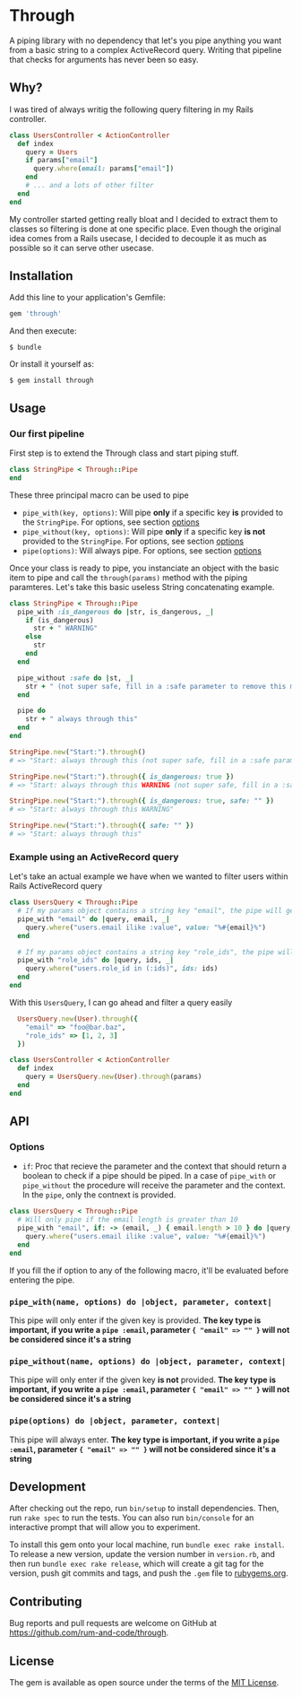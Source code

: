 # Through

A piping library with no dependency that let's you pipe anything you want from a basic string to a complex ActiveRecord query. Writing that pipeline that checks for arguments has never been so easy.

## Why?

I was tired of always writig the following query filtering in my Rails controller.
```ruby
class UsersController < ActionController
  def index
    query = Users
    if params["email"]
      query.where(email: params["email"])
    end
    # ... and a lots of other filter
  end
end
```

My controller started getting really bloat and I decided to extract them to classes so filtering is done at one specific place. Even though the original idea comes from a Rails usecase, I decided to decouple it as much as possible so it can serve other usecase.

## Installation

Add this line to your application's Gemfile:

```ruby
gem 'through'
```

And then execute:

    $ bundle

Or install it yourself as:

    $ gem install through

## Usage

### Our first pipeline

First step is to extend the Through class and start piping stuff.

```ruby
class StringPipe < Through::Pipe
end
```

These three principal macro can be used to pipe
- `pipe_with(key, options)`: Will pipe **only** if a specific key **is** provided to the `StringPipe`. For options, see section [options](#Options)
- `pipe_without(key, options)`: Will pipe **only** if a specific key **is not** provided to the `StringPipe`. For options, see section [options](#Options)
- `pipe(options)`: Will always pipe. For options, see section [options](#Options)

Once your class is ready to pipe, you instanciate an object with the basic item to pipe and call the `through(params)` method with the piping paramteres. Let's take this basic useless String concatenating example.

```ruby
class StringPipe < Through::Pipe
  pipe_with :is_dangerous do |str, is_dangerous, _|
    if (is_dangerous)
      str + " WARNING"
    else
      str
    end
  end

  pipe_without :safe do |st, _|
    str + " (not super safe, fill in a :safe parameter to remove this message)"
  end

  pipe do
    str + " always through this"
  end
end

StringPipe.new("Start:").through()
# => "Start: always through this (not super safe, fill in a :safe parameter to remove this message)"

StringPipe.new("Start:").through({ is_dangerous: true })
# => "Start: always through this WARNING (not super safe, fill in a :safe parameter to remove this message)"

StringPipe.new("Start:").through({ is_dangerous: true, safe: "" })
# => "Start: always through this WARNING"

StringPipe.new("Start:").through({ safe: "" })
# => "Start: always through this"
```

### Example using an ActiveRecord query

Let's take an actual example we have when we wanted to filter users within Rails ActiveRecord query

```ruby
class UsersQuery < Through::Pipe
  # If my params object contains a string key "email", the pipe will get through this
  pipe_with "email" do |query, email, _|
    query.where("users.email ilike :value", value: "%#{email}%")
  end

  # If my params object contains a string key "role_ids", the pipe will get through this
  pipe_with "role_ids" do |query, ids, _|
    query.where("users.role_id in (:ids)", ids: ids)
  end
end
```

With this `UsersQuery`, I can go ahead and filter a query easily
```ruby
  UsersQuery.new(User).through({
    "email" => "foo@bar.baz",
    "role_ids" => [1, 2, 3]
  })
```

```ruby
class UsersController < ActionController
  def index
    query = UsersQuery.new(User).through(params)
  end
end
```

## API

### Options

- `if`: Proc that recieve the parameter and the context that should return a boolean to check if a pipe should be piped. In a case of `pipe_with` or `pipe_without` the procedure will receive the parameter and the context. In the `pipe`, only the contnext is provided.

```ruby
class UsersQuery < Through::Pipe
  # Will only pipe if the email length is greater than 10
  pipe_with "email", if: -> (email, _) { email.length > 10 } do |query, email, _|
    query.where("users.email ilike :value", value: "%#{email}%")
  end
end
```

If you fill the if option to any of the following macro, it'll be evaluated before entering the pipe.

### `pipe_with(name, options) do |object, parameter, context|`

This pipe will only enter if the given key is provided. **The key type is important, if you write a `pipe :email`, parameter `{ "email" => "" }` will not be considered since it's a string**

### `pipe_without(name, options) do |object, parameter, context|`

This pipe will only enter if the given key **is not** provided. **The key type is important, if you write a `pipe :email`, parameter `{ "email" => "" }` will not be considered since it's a string**

### `pipe(options) do |object, parameter, context|`

This pipe will always enter. **The key type is important, if you write a `pipe :email`, parameter `{ "email" => "" }` will not be considered since it's a string**

## Development

After checking out the repo, run `bin/setup` to install dependencies. Then, run `rake spec` to run the tests. You can also run `bin/console` for an interactive prompt that will allow you to experiment.

To install this gem onto your local machine, run `bundle exec rake install`. To release a new version, update the version number in `version.rb`, and then run `bundle exec rake release`, which will create a git tag for the version, push git commits and tags, and push the `.gem` file to [rubygems.org](https://rubygems.org).

## Contributing

Bug reports and pull requests are welcome on GitHub at https://github.com/rum-and-code/through.

## License

The gem is available as open source under the terms of the [MIT License](https://opensource.org/licenses/MIT).
